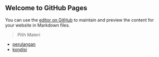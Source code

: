 ## Welcome to GitHub Pages

You can use the [editor on GitHub](https://github.com/nurcahyobn/belajar/edit/master/index.md) to maintain and preview the content for your website in Markdown files.

> Pilih Materi

- [perulangan](/loop.md)
- [kondisi](/kondisi.md)

